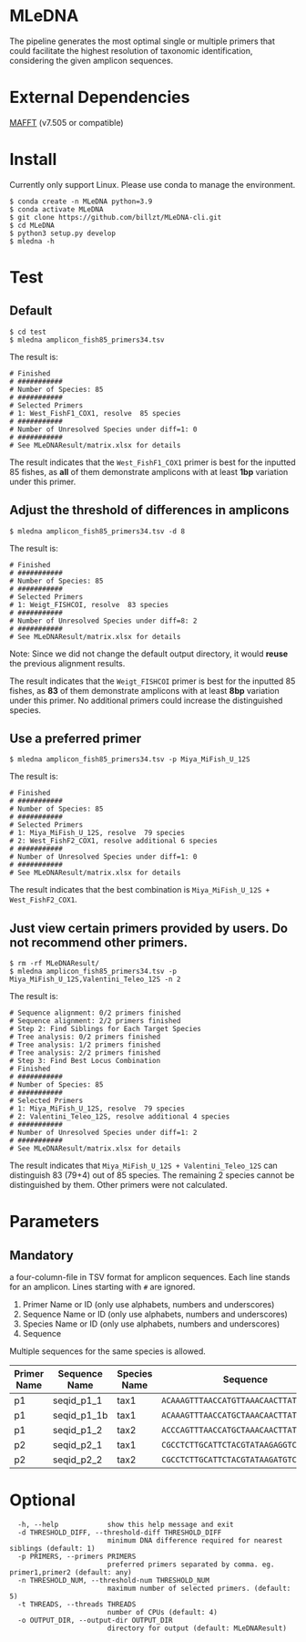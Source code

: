 # MLeDNA

The pipeline generates the most optimal single or multiple primers that could facilitate the highest resolution of taxonomic identification, considering the given amplicon sequences.

# External Dependencies
[MAFFT](https://mafft.cbrc.jp/alignment/software/) (v7.505 or compatible)

# Install
Currently only support Linux. Please use conda to manage the environment.
```
$ conda create -n MLeDNA python=3.9
$ conda activate MLeDNA
$ git clone https://github.com/billzt/MLeDNA-cli.git
$ cd MLeDNA
$ python3 setup.py develop
$ mledna -h
```

# Test
## Default
```
$ cd test
$ mledna amplicon_fish85_primers34.tsv 
```
The result is:
```
# Finished
# ###########
# Number of Species: 85
# ###########
# Selected Primers
# 1: West_FishF1_COX1, resolve  85 species
# ###########
# Number of Unresolved Species under diff=1: 0
# ###########
# See MLeDNAResult/matrix.xlsx for details
```
The result indicates that the `West_FishF1_COX1` primer is best for the inputted 85 fishes, as **all** of them demonstrate amplicons with at least **1bp** variation under this primer.
## Adjust the threshold of differences in amplicons
```
$ mledna amplicon_fish85_primers34.tsv -d 8
```
The result is:
```
# Finished
# ###########
# Number of Species: 85
# ###########
# Selected Primers
# 1: Weigt_FISHCOI, resolve  83 species
# ###########
# Number of Unresolved Species under diff=8: 2
# ###########
# See MLeDNAResult/matrix.xlsx for details
```
Note: Since we did not change the default output directory, it would **reuse** the previous alignment results.

The result indicates that the `Weigt_FISHCOI` primer is best for the inputted 85 fishes, as **83** of them demonstrate amplicons with at least **8bp** variation under this primer. No additional primers could increase the distinguished species.

## Use a preferred primer
```
$ mledna amplicon_fish85_primers34.tsv -p Miya_MiFish_U_12S
```
The result is:
```
# Finished
# ###########
# Number of Species: 85
# ###########
# Selected Primers
# 1: Miya_MiFish_U_12S, resolve  79 species
# 2: West_FishF2_COX1, resolve additional 6 species
# ###########
# Number of Unresolved Species under diff=1: 0
# ###########
# See MLeDNAResult/matrix.xlsx for details
```

The result indicates that the best combination is `Miya_MiFish_U_12S + West_FishF2_COX1`.

## Just view certain primers provided by users. Do not recommend other primers.
```
$ rm -rf MLeDNAResult/
$ mledna amplicon_fish85_primers34.tsv -p Miya_MiFish_U_12S,Valentini_Teleo_12S -n 2
```
The result is:
```
# Sequence alignment: 0/2 primers finished
# Sequence alignment: 2/2 primers finished
# Step 2: Find Siblings for Each Target Species
# Tree analysis: 0/2 primers finished
# Tree analysis: 1/2 primers finished
# Tree analysis: 2/2 primers finished
# Step 3: Find Best Locus Combination
# Finished
# ###########
# Number of Species: 85
# ###########
# Selected Primers
# 1: Miya_MiFish_U_12S, resolve  79 species
# 2: Valentini_Teleo_12S, resolve additional 4 species
# ###########
# Number of Unresolved Species under diff=1: 2
# ###########
# See MLeDNAResult/matrix.xlsx for details
```
The result indicates that `Miya_MiFish_U_12S + Valentini_Teleo_12S` can distinguish 83 (79+4) out of 85 species. The remaining 2 species cannot be distinguished by them. Other primers were not calculated.

# Parameters
## Mandatory
a four-column-file in TSV format for amplicon sequences. Each line stands for an amplicon. Lines starting with `#` are ignored.
1. Primer Name or ID (only use alphabets, numbers and underscores)
2. Sequence Name or ID (only use alphabets, numbers and underscores)
3. Species Name or ID (only use alphabets, numbers and underscores)
4. Sequence

Multiple sequences for the same species is allowed.

| Primer Name  | Sequence Name | Species Name | Sequence |
| ------------- | ------------- | ------------- |------------- |
| p1  | seqid_p1_1  | tax1 | `ACAAAGTTTAACCATGTTAAACAACTTATTAAAGA`
| p1  | seqid_p1_1b  | tax1 | `ACAAAGTTTAACCATGCTAAACAACTTATTAAAGA`
| p1  | seqid_p1_2  | tax2 | `ACCCAGTTTAACCATGCTAAACAACTTATTAAAGA`
| p2  | seqid_p2_1  | tax1 | `CGCCTCTTGCATTCTACGTATAAGAGGTCCCGCCTG`
| p2  | seqid_p2_2  | tax2 | `CGCCTCTTGCATTCTACGTATAAGATGTCCCGCCTG`


# Optional
```
  -h, --help            show this help message and exit
  -d THRESHOLD_DIFF, --threshold-diff THRESHOLD_DIFF
                        minimum DNA difference required for nearest siblings (default: 1)
  -p PRIMERS, --primers PRIMERS
                        preferred primers separated by comma. eg. primer1,primer2 (default: any)
  -n THRESHOLD_NUM, --threshold-num THRESHOLD_NUM
                        maximum number of selected primers. (default: 5)
  -t THREADS, --threads THREADS
                        number of CPUs (default: 4)
  -o OUTPUT_DIR, --output-dir OUTPUT_DIR
                        directory for output (default: MLeDNAResult)
```




